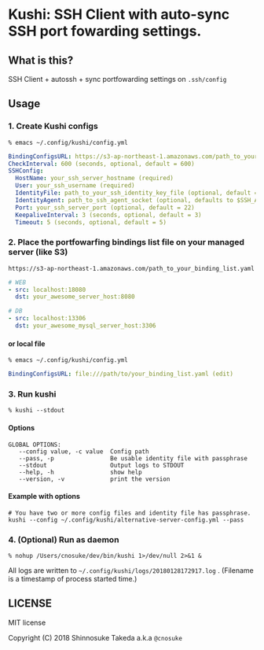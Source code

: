 # Kushi: SSH Client with auto-sync SSH port fowarding settings.

## What is this?

SSH Client + autossh + sync portfowarding settings on `.ssh/config`

## Usage

### 1. Create Kushi configs

```
% emacs ~/.config/kushi/config.yml
```

```yaml
BindingConfigsURL: https://s3-ap-northeast-1.amazonaws.com/path_to_your_binding_list.yaml (required)
CheckInterval: 600 (seconds, optional, default = 600)
SSHConfig:
  HostName: your_ssh_server_hostname (required)
  User: your_ssh_username (required)
  IdentityFile: path_to_your_ssh_identity_key_file (optional, default = $HOME/.ssh/id_ed25519, $HOME/.ssh/id_rsa)
  IdentityAgent: path_to_ssh_agent_socket (optional, defaults to $SSH_AUTH_SOCK)
  Port: your_ssh_server_port (optional, default = 22)
  KeepaliveInterval: 3 (seconds, optional, default = 3)
  Timeout: 5 (seconds, optional, default = 5)
```

### 2. Place the portfowarfing bindings list file on your managed server (like S3)

```
https://s3-ap-northeast-1.amazonaws.com/path_to_your_binding_list.yaml
```

```yaml
# WEB
- src: localhost:18080
  dst: your_awesome_server_host:8080

# DB
- src: localhost:13306
  dst: your_awesome_mysql_server_host:3306
```

#### or local file

```
% emacs ~/.config/kushi/config.yml
```

```yaml
BindingConfigsURL: file:///path/to/your_binding_list.yaml (edit)
```

### 3. Run kushi

```
% kushi --stdout
```

#### Options

```
GLOBAL OPTIONS:
   --config value, -c value  Config path
   --pass, -p                Be usable identity file with passphrase
   --stdout                  Output logs to STDOUT
   --help, -h                show help
   --version, -v             print the version
```

#### Example with options

```
# You have two or more config files and identity file has passphrase.
kushi --config ~/.config/kushi/alternative-server-config.yml --pass 
```



### 4. (Optional) Run as daemon

```
% nohup /Users/cnosuke/dev/bin/kushi 1>/dev/null 2>&1 &
```

All logs are written to `~/.config/kushi/logs/20180128172917.log` .
(Filename is a timestamp of process started time.)

## LICENSE

MIT license

Copyright (C) 2018 Shinnosuke Takeda a.k.a `@cnosuke`
